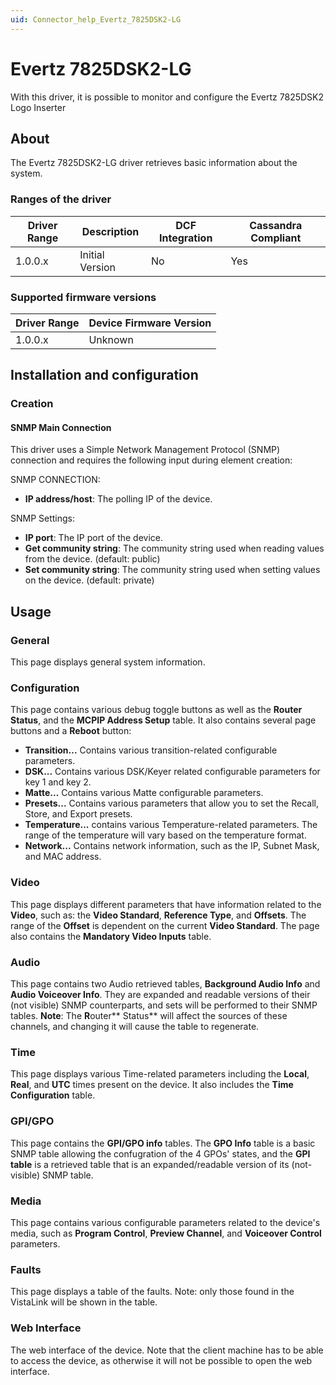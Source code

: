 ```yaml
---
uid: Connector_help_Evertz_7825DSK2-LG
---
```


# Evertz 7825DSK2-LG

With this driver, it is possible to monitor and configure the Evertz 7825DSK2 Logo Inserter

## About

The Evertz 7825DSK2-LG driver retrieves basic information about the system.

### Ranges of the driver

| **Driver Range** | **Description** | **DCF Integration** | **Cassandra Compliant** |
|------------------|-----------------|---------------------|-------------------------|
| 1.0.0.x          | Initial Version | No                  | Yes                     |

### Supported firmware versions

| **Driver Range** | **Device Firmware Version** |
|------------------|-----------------------------|
| 1.0.0.x          | Unknown                     |

## Installation and configuration

### Creation

#### SNMP Main Connection

This driver uses a Simple Network Management Protocol (SNMP) connection and requires the following input during element creation:

SNMP CONNECTION:

- **IP address/host**: The polling IP of the device.

SNMP Settings:

- **IP port**: The IP port of the device.
- **Get community string**: The community string used when reading values from the device. (default: public)
- **Set community string**: The community string used when setting values on the device. (default: private)

## Usage

### General

This page displays general system information.

### Configuration

This page contains various debug toggle buttons as well as the **Router Status**, and the **MCPIP Address Setup** table. It also contains several page buttons and a **Reboot** button:

- **Transition...** Contains various transition-related configurable parameters.
- **DSK...** Contains various DSK/Keyer related configurable parameters for key 1 and key 2.
- **Matte...** Contains various Matte configurable parameters.
- **Presets...** Contains various parameters that allow you to set the Recall, Store, and Export presets.
- **Temperature...** contains various Temperature-related parameters. The range of the temperature will vary based on the temperature format.
- **Network...** Contains network information, such as the IP, Subnet Mask, and MAC address.

### Video

This page displays different parameters that have information related to the **Video**, such as: the **Video Standard**, **Reference Type**, and **Offsets**. The range of the **Offset** is dependent on the current **Video Standard**. The page also contains the **Mandatory Video Inputs** table.

### Audio

This page contains two Audio retrieved tables, **Background Audio Info** and **Audio Voiceover Info**. They are expanded and readable versions of their (not visible) SNMP counterparts, and sets will be performed to their SNMP tables. **Note**: The **R**outer** Status** will affect the sources of these channels, and changing it will cause the table to regenerate.

### Time

This page displays various Time-related parameters including the **Local**, **Real**, and **UTC** times present on the device. It also includes the **Time Configuration** table.

### GPI/GPO

This page contains the **GPI/GPO info** tables. The **GPO Info** table is a basic SNMP table allowing the confugration of the 4 GPOs' states, and the **GPI table** is a retrieved table that is an expanded/readable version of its (not-visible) SNMP table.

### Media

This page contains various configurable parameters related to the device's media, such as **Program Control**, **Preview Channel**, and **Voiceover Control** parameters.

### Faults

This page displays a table of the faults. Note: only those found in the VistaLink will be shown in the table.

### Web Interface

The web interface of the device. Note that the client machine has to be able to access the device, as otherwise it will not be possible to open the web interface.


